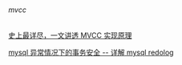 ###### mvcc


[史上最详尽，一文讲透 MVCC 实现原理](https://mp.weixin.qq.com/s/rKYpQp4JPZL2q5p41f6V6Q)





[mysql 异常情况下的事务安全 -- 详解 mysql redolog](https://mp.weixin.qq.com/s/tOQ192j4qHkuN7FzKVwNtQ)